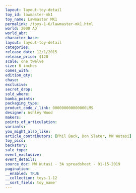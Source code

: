 ```yaml
---
layout: layout-toy-detail 
toy_id: lawmaster-mk1
toy_name: Lawmaster MK1
permalink: /toys-1-6/lawmaster-mk1.html
world: 2000 AD
world_abr: 
character_base: 
layout: layout-toy-detail
categories: 
release_date: 12/1/2015
release_price: $120 
scale: one twelve
size: 6 inches
comes_with: 
edition_qty: 
chase: 
exclusive: 
secret_drop: 
sold_where: 
bamba_points: 
packaging_type: 
product_code_/_link: 000000000000000LMS
designer: Ashley Wood
makers: 
points_of_articulation: 
variants: 
you_might_also_like: 
article_contributors: [Phil Back, Don Slater, MW Wutasi]
toy_pics: 
backstory: 
sale_type: 
event_exclusive: 
event_details: 
source_doc: MW Wutasi - 3A spreadsheet - 01-15-2019
pagination: 
__enabled: TRUE
__collection: toys-1-12
__sort_field: toy_name'
---
```

